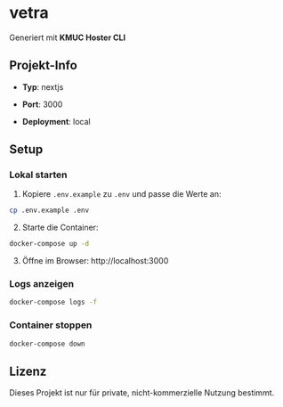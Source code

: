 # vetra

Generiert mit **KMUC Hoster CLI**

## Projekt-Info

- **Typ**: nextjs
- **Port**: 3000


- **Deployment**: local

## Setup

### Lokal starten

1. Kopiere `.env.example` zu `.env` und passe die Werte an:
```bash
cp .env.example .env
```

2. Starte die Container:
```bash
docker-compose up -d
```

3. Öffne im Browser: http://localhost:3000

### Logs anzeigen

```bash
docker-compose logs -f
```

### Container stoppen

```bash
docker-compose down
```



## Lizenz

Dieses Projekt ist nur für private, nicht-kommerzielle Nutzung bestimmt.
